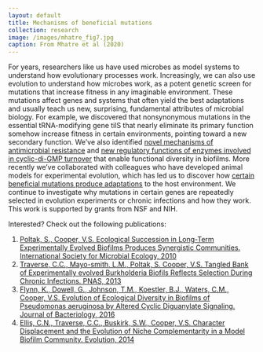 ```yaml
---
layout: default
title: Mechanisms of beneficial mutations
collection: research
image: /images/mhatre_fig7.jpg
caption: From Mhatre et al (2020)
---
```


For years, researchers like us have used microbes as model systems to understand how evolutionary processes work. Increasingly, we can also use evolution to understand how microbes work, as a potent genetic screen for mutations that increase fitness in any imaginable environment. These mutations affect genes and systems that often yield the best adaptations and usually teach us new, surprising, fundamental attributes of microbial biology. For example, we discovered that nonsynonymous mutations in the essential tRNA-modifying gene tilS that nearly eliminate its primary function somehow increase fitness in certain environments, pointing toward a new secondary function. We’ve also identified [novel mechanisms of antimicrobial resistance](https://journals.asm.org/doi/10.1128/mBio.00932-20https://journals.asm.org/doi/10.1128/mBio.00932-20) and [new regulatory functions of enzymes involved in cyclic-di-GMP turnover](https://www.pnas.org/doi/10.1073/pnas.2008540117) that enable functional diversity in biofilms. More recently we’ve collaborated with colleagues who have developed animal models for experimental evolution, which has led us to discover how [certain beneficial mutations produce adaptations](https://journals.asm.org/doi/full/10.1128/mSystems.00352-20) to the host environment. We continue to investigate why mutations in certain genes are repeatedly selected in evolution experiments or chronic infections and how they work. This work is supported by grants from NSF and NIH.

Interested? Check out the following publications:

1. [Poltak, S., Cooper, V.S. Ecological Succession in Long-Term Experimentally Evolved Biofilms Produces Synergistic Communities. International Society for Microbial Ecology, 2010](https://www.nature.com/ismej/journal/v5/n3/pdf/ismej2010136a.pdf)
2. [Traverse, C.C., Mayo-smith, L.M., Poltak, S. Cooper, V.S. Tangled Bank of Experimentally evolved Burkholderia Biofils Reflects Selection During Chronic Infections. PNAS, 2013](https://www.ncbi.nlm.nih.gov/pmc/articles/PMC3549113/)
3. [Flynn, K., Dowell, G., Johnson, T.M., Koestler, B.J., Waters, C.M., Cooper, V.S. Evolution of Ecological Diversity in Biofilms of Pseudomonas aeruginosa by Altered Cyclic Diguanylate Signaling. Journal of Bacteriology, 2016](https://www.ncbi.nlm.nih.gov/pmc/articles/PMC5019052/pdf/zjb2608.pdf)
4. [Ellis, C.N., Traverse, C.C., Buskirk, S.W., Cooper, V.S. Character Displacement and the Evolution of Niche Complementarity in a Model Biofilm Community. Evolution, 2014](http://onlinelibrary.wiley.com/doi/10.1111/evo.12581/epdf)
